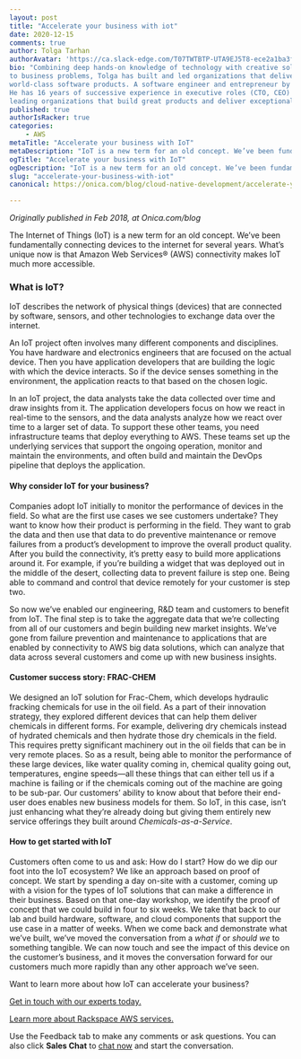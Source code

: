 ```yaml
---
layout: post
title: "Accelerate your business with iot"
date: 2020-12-15
comments: true
author: Tolga Tarhan
authorAvatar: 'https://ca.slack-edge.com/T07TWTBTP-UTA9EJ5T8-ece2a1ba3f39-512'
bio: "Combining deep hands-on knowledge of technology with creative solutions 
to business problems, Tolga has built and led organizations that deliver 
world-class software products. A software engineer and entrepreneur by trade. 
He has 16 years of successive experience in executive roles (CTO, CEO) 
leading organizations that build great products and deliver exceptional services."
published: true
authorIsRacker: true
categories:
    - AWS
metaTitle: "Accelerate your business with IoT"
metaDescription: "IoT is a new term for an old concept. We’ve been fundamentally connecting devices to the internet for a number of years. What’s unique now is that Amazon Web Services&reg; (AWS) connectivity makes IoT much more accessible."
ogTitle: "Accelerate your business with IoT"
ogDescription: "IoT is a new term for an old concept. We’ve been fundamentally connecting devices to the internet for a number of years. What’s unique now is that Amazon Web Services&reg; (AWS) connectivity makes IoT much more accessible."
slug: "accelerate-your-business-with-iot"
canonical: https://onica.com/blog/cloud-native-development/accelerate-your-business-with-iot/

---
```


*Originally published in Feb 2018, at Onica.com/blog*

The Internet of Things (IoT) is a new term for an old concept. We’ve been fundamentally connecting devices to the internet
for several years. What’s unique now is that Amazon Web Services&reg; (AWS) connectivity makes IoT much more accessible.

<!--more-->

### What is IoT?

IoT describes the network of physical things (devices) that are connected by software, sensors, and other technologies to
exchange data over the internet.  

An IoT project often involves many different components and disciplines. You have hardware and electronics engineers that
are focused on the actual device. Then you have application developers that are building the logic with which the device
interacts. So if the device senses something in the environment, the application reacts to that based on the chosen logic.

In an IoT project, the data analysts take the data collected over time and draw insights from it. The application developers
focus on how we react in real-time to the sensors, and the data analysts analyze how we react over time to a larger set of data.
To support these other teams, you need infrastructure teams that deploy everything to AWS. These teams set up the underlying
services that support the ongoing operation, monitor and maintain the environments, and often build and maintain the DevOps
pipeline that deploys the application.

#### Why consider IoT for your business?

Companies adopt IoT initially to monitor the performance of devices in the field. So what are the first use cases we see customers
undertake? They want to know how their product is performing in the field. They want to grab the data and then use that data to
do preventive maintenance or remove failures from a product’s development to improve the overall product quality. After you build
the connectivity, it’s pretty easy to build more applications around it. For example, if you’re building a widget that was deployed
out in the middle of the desert, collecting data to prevent failure is step one. Being able to command and control that device remotely
for your customer is step two.

So now we’ve enabled our engineering, R&D team and customers to benefit from IoT. The final step is to take the aggregate data that
we’re collecting from all of our customers and begin building new market insights. We’ve gone from failure prevention and maintenance
to applications that are enabled by connectivity to AWS big data solutions, which can analyze that data across several customers and
come up with new business insights.

#### Customer success story: FRAC-CHEM

We designed an IoT solution for Frac-Chem, which develops hydraulic fracking chemicals for use in the oil field. As a part of their
innovation strategy, they explored different devices that can help them deliver chemicals in different forms. For example, delivering
dry chemicals instead of hydrated chemicals and then hydrate those dry chemicals in the field. This requires pretty significant
machinery out in the oil fields that can be in very remote places. So as a result, being able to monitor the performance of these
large devices, like water quality coming in, chemical quality going out, temperatures, engine speeds&mdash;all these things that
can either tell us if a machine is failing or if the chemicals coming out of the machine are going to be sub-par. Our customers’
ability to know about that before their end-user does enables new business models for them. So IoT, in this case, isn’t just
enhancing what they’re already doing but giving them entirely new service offerings they built around *Chemicals-as-a-Service*.

#### How to get started with IoT

Customers often come to us and ask: How do I start? How do we dip our foot into the IoT ecosystem? We like an approach based on proof
of concept. We start by spending a day on-site with a customer, coming up with a vision for the types of IoT solutions that can make
a difference in their business. Based on that one-day workshop, we identify the proof of concept that we could build in four to six
weeks. We take that back to our lab and build hardware, software, and cloud components that support the use case in a matter of weeks.
When we come back and demonstrate what we’ve built, we’ve moved the conversation from a *what if* or *should we* to something tangible.
We can now touch and see the impact of this device on the customer’s business, and it moves the conversation forward for our customers
much more rapidly than any other approach we’ve seen.

Want to learn more about how IoT can accelerate your business?

[Get in touch with our experts today.](https://onica.com/contact/)

<a class="cta blue" id="cta" href="https://www.rackspace.com/cloud/aws">Learn more about Rackspace AWS services.</a>

Use the Feedback tab to make any comments or ask questions. You can also click
**Sales Chat** to [chat now](https://www.rackspace.com/) and start the conversation.
